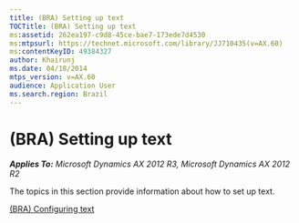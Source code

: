 ```yaml
---
title: (BRA) Setting up text
TOCTitle: (BRA) Setting up text
ms:assetid: 262ea197-c9d8-45ce-bae7-173ede7d4530
ms:mtpsurl: https://technet.microsoft.com/library/JJ710435(v=AX.60)
ms:contentKeyID: 49384327
author: Khairunj
ms.date: 04/18/2014
mtps_version: v=AX.60
audience: Application User
ms.search.region: Brazil
---
```


# (BRA) Setting up text 


_**Applies To:** Microsoft Dynamics AX 2012 R3, Microsoft Dynamics AX 2012 R2_

The topics in this section provide information about how to set up text.

[(BRA) Configuring text](bra-configuring-text.md)

  


